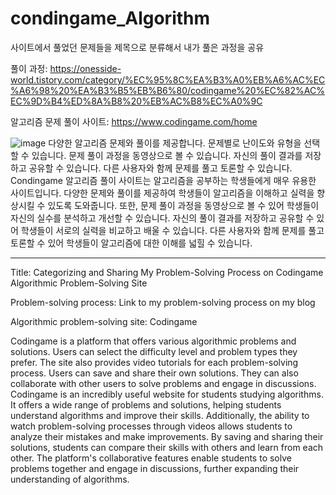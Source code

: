 # condingame_Algorithm

사이트에서 풀었던 문제들을 제목으로 분류해서 내가 풀은 과정을 공유

 풀이 과정: https://onesside-world.tistory.com/category/%EC%95%8C%EA%B3%A0%EB%A6%AC%EC%A6%98%20%EA%B3%B5%EB%B6%80/codingame%20%EC%82%AC%EC%9D%B4%ED%8A%B8%20%EB%AC%B8%EC%A0%9C
 
 알고리즘 문제 풀이 사이트: https://www.codingame.com/home
 
 ![image](https://github.com/madongchan/condingame_Algorithm/assets/63357336/3605509f-ea55-4d7b-81bf-a3022dc7a9ea)
다양한 알고리즘 문제와 풀이를 제공합니다.
문제별로 난이도와 유형을 선택할 수 있습니다.
문제 풀이 과정을 동영상으로 볼 수 있습니다.
자신의 풀이 결과를 저장하고 공유할 수 있습니다.
다른 사용자와 함께 문제를 풀고 토론할 수 있습니다.
Condingame 알고리즘 풀이 사이트는 알고리즘을 공부하는 학생들에게 매우 유용한 사이트입니다. 다양한 문제와 풀이를 제공하여 학생들이 알고리즘을 이해하고 실력을 향상시킬 수 있도록 도와줍니다. 또한, 문제 풀이 과정을 동영상으로 볼 수 있어 학생들이 자신의 실수를 분석하고 개선할 수 있습니다. 자신의 풀이 결과를 저장하고 공유할 수 있어 학생들이 서로의 실력을 비교하고 배울 수 있습니다. 다른 사용자와 함께 문제를 풀고 토론할 수 있어 학생들이 알고리즘에 대한 이해를 넓힐 수 있습니다.

--------------------------------------------------------------------------------------------------------------------------------------------

Title: Categorizing and Sharing My Problem-Solving Process on Codingame Algorithmic Problem-Solving Site

Problem-solving process: Link to my problem-solving process on my blog

Algorithmic problem-solving site: Codingame

Codingame is a platform that offers various algorithmic problems and solutions. Users can select the difficulty level and problem types they prefer. The site also provides video tutorials for each problem-solving process. Users can save and share their own solutions. They can also collaborate with other users to solve problems and engage in discussions. Codingame is an incredibly useful website for students studying algorithms. It offers a wide range of problems and solutions, helping students understand algorithms and improve their skills. Additionally, the ability to watch problem-solving processes through videos allows students to analyze their mistakes and make improvements. By saving and sharing their solutions, students can compare their skills with others and learn from each other. The platform's collaborative features enable students to solve problems together and engage in discussions, further expanding their understanding of algorithms.
 
